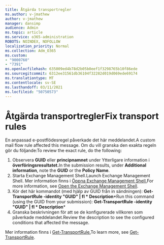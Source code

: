 ```yaml
---
title: Åtgärda transportregler
ms.author: v-jmathew
author: v-jmathew
manager: dansimp
audience: Admin
ms.topic: article
ms.service: o365-administration
ROBOTS: NOINDEX, NOFOLLOW
localization_priority: Normal
ms.collection: Adm_O365
ms.custom:
- "9000760"
- "7391"
ms.openlocfilehash: 635009ed4b78d2b05b0eef1f3298765b10f86ede
ms.sourcegitcommit: 6312ee31561db36104f32282d019d069ede69174
ms.translationtype: MT
ms.contentlocale: sv-SE
ms.lasthandoff: 03/11/2021
ms.locfileid: "50750573"
---
```

# <a name="fix-transport-rules"></a><span data-ttu-id="549c2-102">Åtgärda transportregler</span><span class="sxs-lookup"><span data-stu-id="549c2-102">Fix transport rules</span></span>

<span data-ttu-id="549c2-103">En anpassad e-postflödesregel påverkade det här meddelandet.</span><span class="sxs-lookup"><span data-stu-id="549c2-103">A custom mail flow rule affected this message.</span></span> <span data-ttu-id="549c2-104">Om du vill granska den exakta regeln gör du följande:</span><span class="sxs-lookup"><span data-stu-id="549c2-104">To review the exact rule, do the following:</span></span>

1. <span data-ttu-id="549c2-105">Observera **GUID** eller **principnamnet** under Ytterligare information i **överföringsresultatet.**</span><span class="sxs-lookup"><span data-stu-id="549c2-105">In the submission results, under **Additional information**, note the **GUID** or the **Policy Name**.</span></span>
2. <span data-ttu-id="549c2-106">Starta Exchange Management Shell.</span><span class="sxs-lookup"><span data-stu-id="549c2-106">Launch Exchange Management Shell.</span></span> <span data-ttu-id="549c2-107">Mer information finns i [Öppna Exchange Management Shell.](https://go.microsoft.com/fwlink/?linkid=2101432)</span><span class="sxs-lookup"><span data-stu-id="549c2-107">For more information, see [Open the Exchange Management Shell](https://go.microsoft.com/fwlink/?linkid=2101432).</span></span>
3. <span data-ttu-id="549c2-108">Kör det här kommandot (med hjälp av GUID från in sändningen):  **Get-TransportRule -identity "GUID" | fl \* Description**\*</span><span class="sxs-lookup"><span data-stu-id="549c2-108">Run this command (using the GUID from your submission):  **Get-TransportRule -identity "GUID" | fl \* Description**\*</span></span>
4. <span data-ttu-id="549c2-109">Granska beskrivningen för att se de konfigurerade villkoren som påverkade meddelandet.</span><span class="sxs-lookup"><span data-stu-id="549c2-109">Review the description to see the configured conditions that affected the message.</span></span>

<span data-ttu-id="549c2-110">Mer information finns i [Get-TransportRule.](https://go.microsoft.com/fwlink/?linkid=2101523)</span><span class="sxs-lookup"><span data-stu-id="549c2-110">To learn more, see [Get-TransportRule](https://go.microsoft.com/fwlink/?linkid=2101523).</span></span>
